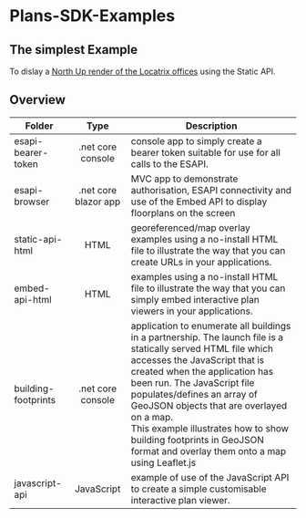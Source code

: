 # Plans-SDK-Examples

## The simplest Example

To dislay a [North Up render of the Locatrix offices](https://api.locatrix.com/plans-static/v1/image?rotation=northUp&partner=ptnr_0djkhp1jlh316r3n48alwnzp9&floor=flr_oopxxdnfthppgvlgunj46p7dn&format=png&w=640&h=360&expiry=2055369600&apikey=65101207-60c6-2250-3ec1-c99f3eb20793&sas=gE8LRRlH3Jw5zJoPiBBtojU6robHJwulxkoNp%2BMIFEo%3D) using the Static API.

## Overview

| Folder        | Type          |Description|
| ------------- |:-------------:| ----|
| esapi-bearer-token | .net core console | console app to simply create a bearer token suitable for use for all calls to the ESAPI. |
| esapi-browser | .net core blazor app | MVC app to demonstrate authorisation, ESAPI connectivity and use of the Embed API to display floorplans on the screen |
|static-api-html|HTML|georeferenced/map overlay examples using a no-install HTML file to illustrate the way that you can create URLs in your applications.|
|embed-api-html| HTML | examples using a no-install HTML file to illustrate the way that you can simply embed interactive plan viewers in your applications.|
|building-footprints|.net core console|application to enumerate all buildings in a partnership.  The launch file is a statically served HTML file which accesses the JavaScript that is created when the application has been run.  The JavaScript file populates/defines an array of GeoJSON objects that are overlayed on a map.  <br/> This example illustrates how to show building footprints in GeoJSON format and overlay them onto a map using Leaflet.js|
|javascript-api| JavaScript | example of use of the JavaScript API to create a simple customisable interactive plan viewer.|